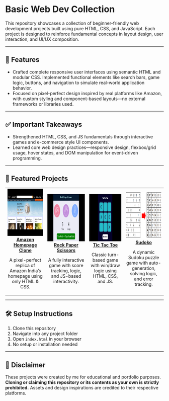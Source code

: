 # Basic Web Dev Collection

This repository showcases a collection of beginner-friendly web development projects built using pure HTML, CSS, and JavaScript. Each project is designed to reinforce fundamental concepts in layout design, user interaction, and UI/UX composition.

---

## 🚀 Features

- Crafted complete responsive user interfaces using semantic HTML and modular CSS. Implemented functional elements like search bars, game logic, buttons, and navigation to simulate real-world application behavior.  
- Focused on pixel-perfect design inspired by real platforms like Amazon, with custom styling and component-based layouts—no external frameworks or libraries used.

---

## ✅ Important Takeaways

- Strengthened HTML, CSS, and JS fundamentals through interactive games and e-commerce style UI components.  
- Learned core web design practices—responsive design, flexbox/grid usage, hover states, and DOM manipulation for event-driven programming.

---

<h2>📂 Featured Projects</h2>

<div align="center">
  <table>
    <tr>
      <td align="center" width="300">
        <a href="https://github.com/guru-bharadwaj20/Basic_WebDev_Collection/tree/main/Amazon%20Clone">
          <img src="https://raw.githubusercontent.com/guru-bharadwaj20/Basic_WebDev_Collection/main/.assets/amazon.png" width="250" height="150" alt="Amazon Clone Preview">
          <br />
          <strong>Amazon Homepage Clone</strong>
        </a>
        <p>A pixel-perfect replica of Amazon India’s homepage using only HTML & CSS.</p>
      </td>
      <td align="center" width="300">
        <a href="https://github.com/guru-bharadwaj20/Basic_WebDev_Collection/tree/main/Rock%20Paper%20Scissors">
          <img src="https://raw.githubusercontent.com/guru-bharadwaj20/Basic_WebDev_Collection/main/.assets/rps.png" width="250" height="150" alt="Rock Paper Scissors Preview">
          <br />
          <strong>Rock Paper Scissors</strong>
        </a>
        <p>A fully interactive game with score tracking, logic, and JS-based interactivity.</p>
      </td>
      <td align="center" width="300">
        <a href="https://github.com/guru-bharadwaj20/Basic_WebDev_Collection/tree/main/Tic%20Tac%20Toe">
          <img src="https://raw.githubusercontent.com/guru-bharadwaj20/Basic_WebDev_Collection/main/.assets/ttt.png" width="250" height="150" alt="Tic Tac Toe Preview">
          <br />
          <strong>Tic Tac Toe</strong>
        </a>
        <p>Classic turn-based game with win/draw logic using HTML, CSS, and JS.</p>
      </td>
      <td align="center" width="300">
        <a href="https://github.com/guru-bharadwaj20/Basic_WebDev_Collection/tree/main/Sudoko">
          <img src="https://raw.githubusercontent.com/guru-bharadwaj20/Basic_WebDev_Collection/main/Sudoko/Pictures/Sample%20Puzzle.png" width="250" height="150" alt="Sudoko Preview">
          <br />
          <strong>Sudoko</strong>
        </a>
        <p>A dynamic Sudoku puzzle game with auto-generation, solving logic, and error tracking.</p>
      </td>
    </tr>
  </table>
</div>

---

## 🛠️ Setup Instructions

1. Clone this repository  
2. Navigate into any project folder  
3. Open `index.html` in your browser  
4. No setup or installation needed

---

## 📌 Disclaimer

These projects were created by me for educational and portfolio purposes. **Cloning or claiming this repository or its contents as your own is strictly prohibited.** Assets and design inspirations are credited to their respective platforms.
